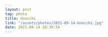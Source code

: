 ```yaml
---
layout: post
tag: photo
title: Gnocchi
link: "/assets/photos/2021-09-14-Gnocchi.jpg"
date: 2021-09-14 20:30:54
---
```

